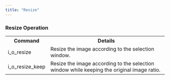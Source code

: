 ```yaml
---
title: "Resize"
---
```


### Resize Operation

<table>
  <tr>
    <th>Command</th>
    <th>Details</th>
  </tr>
  <tr>
    <td>i_o_resize</td>
    <td>Resize the image according to the selection window.</td>
  </tr>
  <tr>
    <td>i_o_resize_keep</td>
    <td>Resize the image according to the selection window while keeping the original image ratio.</td>
  </tr>
</table>
